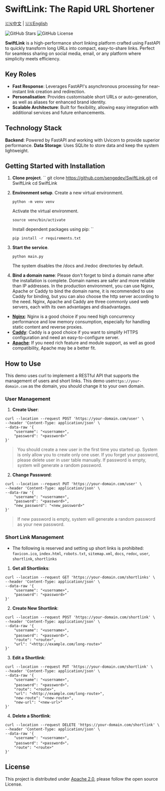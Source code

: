 # SwiftLink: The Rapid URL Shortener

[🇨🇳中文](README.md) | [🇺🇸English](README-en.md)

![GitHub Stars](https://img.shields.io/github/stars/sengedev/SwiftLink?style=social)
![GitHub License](https://img.shields.io/github/license/sengedev/SwiftLink)

**SwiftLink** is a high-performance short linking platform crafted using FastAPI to quickly transform long URLs into compact, easy-to-share links. Perfect for seamless sharing on social media, email, or any platform where simplicity meets efficiency.

## Key Roles

- **Fast Response**: Leverages FastAPI's asynchronous processing for near-instant link creation and redirection.
- **Personalisation**: Provides customisable short URLs or auto-generation, as well as aliases for enhanced brand identity.
- **Scalable Architecture**: Built for flexibility, allowing easy integration with additional services and future enhancements.

## Technology Stack

**Backend**: Powered by FastAPI and working with Uvicorn to provide superior performance.
**Data Storage**: Uses SQLite to store data and keep the system lightweight.

## Getting Started with Installation

1. **Clone project**.
   ``
   git clone https://github.com/sengedev/SwiftLink.git
   cd SwiftLink
   cd SwiftLink
2. **Environment setup**.
   Create a new virtual environment.
   ```
   python -m venv venv
   ```
   Activate the virtual environment.
   ```
   source venv/bin/activate
   ```
   Install dependent packages using pip: ``
   ```
   pip install -r requirements.txt
   ```
3. **Start the service**.
   ```
   python main.py
   ```
   The system disables the /docs and /redoc directories by default.

4. **Bind a domain name**:
   Please don't forget to bind a domain name after the installation is complete. Domain names are safer and more reliable than IP addresses.
   In the production environment, you can use Nginx, Apache or Caddy to bind the domain name, it is recommended to use Caddy for binding, but you can also choose the http server according to the need.
   Nginx, Apache and Caddy are three commonly used web servers, each with its own advantages and disadvantages.
- **[Nginx](https://nginx.org/)**: Nginx is a good choice if you need high concurrency performance and low memory consumption, especially for handling static content and reverse proxies.
- **[Caddy](https://caddyserver.com/)**: Caddy is a good choice if you want to simplify HTTPS configuration and need an easy-to-configure server.
- **[Apache](https://httpd.apache.org/)**: If you need rich feature and module support, as well as good compatibility, Apache may be a better fit.

## How to Use

This demo uses curl to implement a RESTful API that supports the management of users and short links. This demo use`https://your-domain.com` as the domain, you should change it to your own domain.

### User Management

1. **Create User**:

```
curl --location --request POST 'https://your-domain.com/user' \
--header 'Content-Type: application/json' \
--data-raw '{
    "username": "<username>",
    "password": "<password>"
}'
```
> You should create a new user in the first time you started up. System is only allow you to create only one user. If you forget your password, please delete user in user table manually. If password is empty, system will generate a random password.

2. **Change Password**:

```
curl --location --request PUT 'https://your-domain.com/user' \
--header 'Content-Type: application/json' \
--data-raw '{
    "username": "<username>",
    "password": "<password>",
    "new_password": "<new_password>"
}'
```

> If new password is empty, system will generate a random password as your new password.

### Short Link Management

- The following is reserved and setting up short links is prohibited: `favicon.ico`, `index.html`, `robots.txt`, `sitemap.xml`, `docs`, `redoc`, `user`, `shortlink`, `shortlinks`

1. **Get all Shortlinks**:

```
curl --location --request GET 'https://your-domain.com/shortlinks' \
--header 'Content-Type: application/json' \
--data-raw '{
    "username": "<username>",
    "password": "<password>"
}'
```

2. **Create New Shortlink**:

```
curl --location --request POST 'https://your-domain.com/shortlink' \
--header 'Content-Type: application/json' \
--data-raw '{
    "username": "<username>",
    "password": "<password>"，
    "route": "<route>",
    "url": "<http://example.com/long-route>"
}'
```   

3. **Edit a Shortlink**:

```
curl --location --request PUT 'https://your-domain.com/shortlink' \
--header 'Content-Type: application/json' \
--data-raw '{
    "username": "<username>",
    "password": "<password>"，
    "route": "<route>",
    "url": "<http://example.com/long-route>",
    "new-route": "<new-route>",
    "new-url": "<new-url>"
}'
```

4. **Delete a Shortlink**:

```
curl --location --request DELETE 'https://your-domain.com/shortlink' \
--header 'Content-Type: application/json' \
--data-raw '{
    "username": "<username>",
    "password": "<password>"，
    "route": "<route>"
}'
```

## License
This project is distributed under [Apache 2.0](LICENSE), please follow the open source License.
